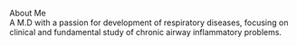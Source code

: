 About Me  
A M.D with a passion for development of respiratory diseases, focusing on clinical and fundamental study of chronic airway inflammatory problems.

<!---
Chaser-Zcc/Chaser-Zcc is a ✨ special ✨ repository because its `README.md` (this file) appears on your GitHub profile.
You can click the Preview link to take a look at your changes.
--->
